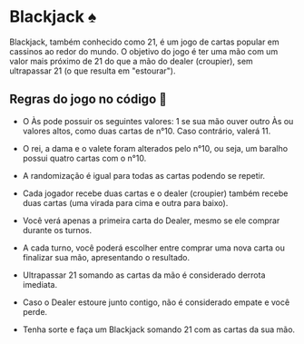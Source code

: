 # Blackjack ♠️

Blackjack, também conhecido como 21, é um jogo de cartas popular em cassinos ao redor do mundo. O objetivo do jogo é ter uma mão com um valor mais próximo de 21 do que a mão do dealer (croupier), sem ultrapassar 21 (o que resulta em "estourar").


## Regras do jogo no código 📜

* O Às pode possuir os seguintes valores: 1 se sua mão ouver outro Às ou valores altos, como duas cartas de n°10. Caso contrário, valerá 11.


* O rei, a dama e o valete foram alterados pelo n°10, ou seja, um baralho possui quatro cartas com o n°10.


* A randomização é igual para todas as cartas podendo se repetir.


* Cada jogador recebe duas cartas e o dealer (croupier) também recebe duas cartas (uma virada para cima e outra para baixo).


* Você verá apenas a primeira carta do Dealer, mesmo se ele comprar durante os turnos.


* A cada turno, você poderá escolher entre comprar uma nova carta ou finalizar sua mão, apresentando o resultado.


* Ultrapassar 21 somando as cartas da mão é considerado derrota imediata.


* Caso o Dealer estoure junto contigo, não é considerado empate e você perde.


* Tenha sorte e faça um Blackjack somando 21 com as cartas da sua mão.